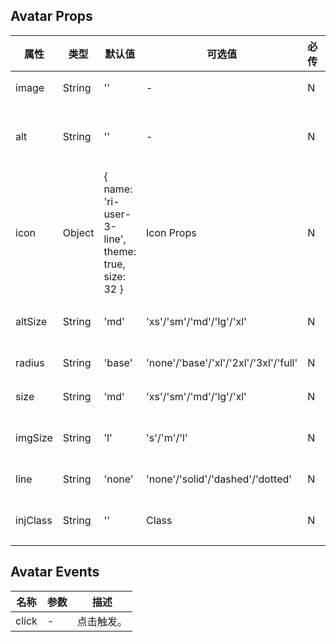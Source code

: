 ## Avatar Props

| 属性     | 类型   | 默认值                                            | 可选值                                | 必传 | 说明                        |
| -------- | ------ | ------------------------------------------------- | ------------------------------------- | ---- | --------------------------- |
| image    | String | ''                                                | -                                     | N    | 图片路径。                  |
| alt      | String | ''                                                | -                                     | N    | 替换文本，建议单字。        |
| icon     | Object | { name: 'ri-user-3-line', theme: true, size: 32 } | Icon Props                            | N    | 替换图标，传入 Icon Props。 |
| altSize  | String | 'md'                                              | 'xs'/'sm'/'md'/'lg'/'xl'              | N    | 替换文本大小。              |
| radius   | String | 'base'                                            | 'none'/'base'/'xl'/'2xl'/'3xl'/'full' | N    | 圆角风格。                  |
| size     | String | 'md'                                              | 'xs'/'sm'/'md'/'lg'/'xl'              | N    | 头像框大小。                |
| imgSize  | String | 'l'                                               | 's'/'m'/'l'                           | N    | 头像图片大小。              |
| line     | String | 'none'                                            | 'none'/'solid'/'dashed'/'dotted'      | N    | 边框风格。                  |
| injClass | String | ''                                                | Class                                 | N    | 注入 CSS 名称。             |

## Avatar Events

| 名称  | 参数 | 描述       |
| ----- | ---- | ---------- |
| click | -    | 点击触发。 |
